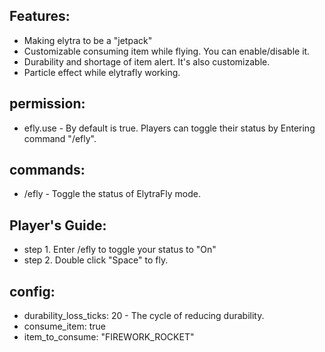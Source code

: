 ## Features:
- Making elytra to be a "jetpack"
- Customizable consuming item while flying. You can enable/disable it.
- Durability and shortage of item alert. It's also customizable.
- Particle effect while elytrafly working.
## permission: 
- efly.use - By default is true. Players can toggle their status by Entering command "/efly".  
## commands:  
- /efly - Toggle the status of ElytraFly mode.  
## Player's Guide:  
- step 1. Enter /efly to toggle your status to "On"  
- step 2. Double click "Space" to fly.  
## config:  
- durability_loss_ticks: 20 - The cycle of reducing durability.  
- consume_item: true  
- item_to_consume: "FIREWORK_ROCKET"  
